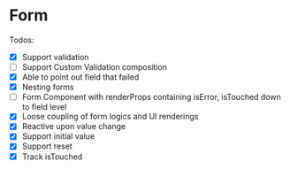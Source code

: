 # Form

Todos:

- [x] Support validation
- [ ] Support Custom Validation composition
- [x] Able to point out field that failed
- [x] Nesting forms
- [ ] Form Component with renderProps containing isError, isTouched down to field level
- [x] Loose coupling of form logics and UI renderings
- [x] Reactive upon value change
- [x] Support initial value
- [x] Support reset
- [x] Track isTouched
